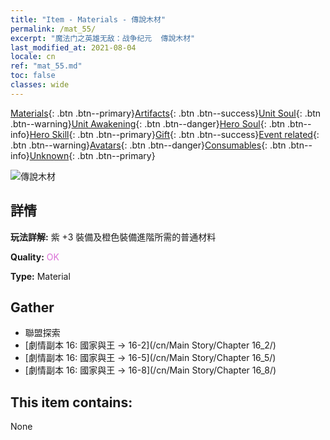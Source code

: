```yaml
---
title: "Item - Materials - 傳說木材"
permalink: /mat_55/
excerpt: "魔法门之英雄无敌：战争纪元  傳說木材"
last_modified_at: 2021-08-04
locale: cn
ref: "mat_55.md"
toc: false
classes: wide
---
```

 [Materials](/ItemsCN/){: .btn .btn--primary}[Artifacts](/ItemsCN/Artifacts/){: .btn .btn--success}[Unit Soul](/ItemsCN/UnitSoul/){: .btn .btn--warning}[Unit Awakening](/ItemsCN/UnitAwakening/){: .btn .btn--danger}[Hero Soul](/ItemsCN/HeroSoul/){: .btn .btn--info}[Hero Skill](/ItemsCN/HeroSkill/){: .btn .btn--primary}[Gift](/ItemsCN/Gift/){: .btn .btn--success}[Event related](/ItemsCN/Events/){: .btn .btn--warning}[Avatars](/ItemsCN/Avatars/){: .btn .btn--danger}[Consumables](/ItemsCN/Consumables/){: .btn .btn--info}[Unknown](/ItemsCN/Unknown/){: .btn .btn--primary}

 ![傳說木材](/images/t/i_cailiao_mucai2.png)

## 詳情
 **玩法詳解:** 紫 +3 裝備及橙色裝備進階所需的普通材料

 **Quality:** <span style="color: #DA70D6">OK</span>

 **Type:** Material

## Gather

*    聯盟探索 
*    [劇情副本 16: 國家與王 -> 16-2](/cn/Main Story/Chapter 16_2/) 
*    [劇情副本 16: 國家與王 -> 16-5](/cn/Main Story/Chapter 16_5/) 
*    [劇情副本 16: 國家與王 -> 16-8](/cn/Main Story/Chapter 16_8/) 

## This item contains:

  None

